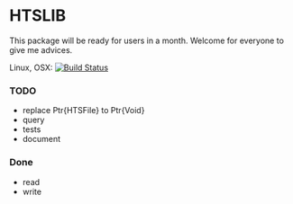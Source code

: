 # HTSLIB

This package will be ready for users in a month. Welcome for everyone to give me advices.

Linux, OSX: [![Build Status](https://travis-ci.org/OpenGene/GeneMisc.jl.svg?branch=master)](https://travis-ci.org/OpenGene/HTSLIB.jl)

### TODO
- replace Ptr{HTSFile} to Ptr{Void}
- query 
- tests
- document


### Done
- read
- write
